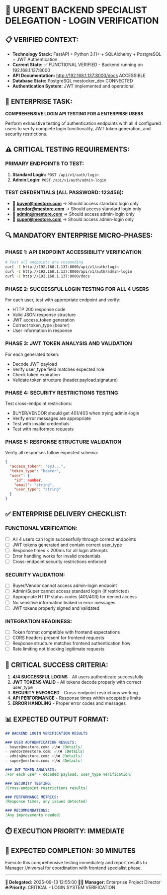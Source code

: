 # 🚨 URGENT BACKEND SPECIALIST DELEGATION - LOGIN VERIFICATION

## 📋 VERIFIED CONTEXT:
- **Technology Stack:** FastAPI + Python 3.11+ + SQLAlchemy + PostgreSQL + JWT Authentication
- **Current State:** ✅ FUNCTIONAL VERIFIED - Backend running on 192.168.1.137:8000
- **API Documentation:** http://192.168.1.137:8000/docs ACCESSIBLE
- **Database State:** PostgreSQL mestocker_dev CONNECTED
- **Authentication System:** JWT implemented and operational

## 🎯 ENTERPRISE TASK:
**COMPREHENSIVE LOGIN API TESTING FOR 4 ENTERPRISE USERS**

Perform exhaustive testing of authentication endpoints with all 4 configured users to verify complete login functionality, JWT token generation, and security restrictions.

## ⚠️ CRITICAL TESTING REQUIREMENTS:

### **PRIMARY ENDPOINTS TO TEST:**
1. **Standard Login:** `POST /api/v1/auth/login`
2. **Admin Login:** `POST /api/v1/auth/admin-login`

### **TEST CREDENTIALS (ALL PASSWORD: 123456):**
- 🔑 **buyer@mestore.com** → Should access standard login only
- 🔑 **vendor@mestore.com** → Should access standard login only
- 🔑 **admin@mestore.com** → Should access admin-login only
- 🔑 **super@mestore.com** → Should access admin-login only

## 🔍 MANDATORY ENTERPRISE MICRO-PHASES:

### **PHASE 1: API ENDPOINT ACCESSIBILITY VERIFICATION**
```bash
# Test all endpoints are responding
curl -I http://192.168.1.137:8000/api/v1/auth/login
curl -I http://192.168.1.137:8000/api/v1/auth/admin-login
curl -I http://192.168.1.137:8000/docs
```

### **PHASE 2: SUCCESSFUL LOGIN TESTING FOR ALL 4 USERS**
For each user, test with appropriate endpoint and verify:
- HTTP 200 response code
- Valid JSON response structure
- JWT access_token generation
- Correct token_type (bearer)
- User information in response

### **PHASE 3: JWT TOKEN ANALYSIS AND VALIDATION**
For each generated token:
- Decode JWT payload
- Verify user_type field matches expected role
- Check token expiration
- Validate token structure (header.payload.signature)

### **PHASE 4: SECURITY RESTRICTIONS TESTING**
Test cross-endpoint restrictions:
- BUYER/VENDOR should get 401/403 when trying admin-login
- Verify error messages are appropriate
- Test with invalid credentials
- Test with malformed requests

### **PHASE 5: RESPONSE STRUCTURE VALIDATION**
Verify all responses follow expected schema:
```json
{
  "access_token": "eyJ...",
  "token_type": "bearer",
  "user": {
    "id": number,
    "email": "string",
    "user_type": "string"
  }
}
```

## ✅ ENTERPRISE DELIVERY CHECKLIST:

### **FUNCTIONAL VERIFICATION:**
- [ ] All 4 users can login successfully through correct endpoints
- [ ] JWT tokens generated and contain correct user_type
- [ ] Response times < 200ms for all login attempts
- [ ] Error handling works for invalid credentials
- [ ] Cross-endpoint security restrictions enforced

### **SECURITY VALIDATION:**
- [ ] Buyer/Vendor cannot access admin-login endpoint
- [ ] Admin/Super cannot access standard login (if restricted)
- [ ] Appropriate HTTP status codes (401/403) for denied access
- [ ] No sensitive information leaked in error messages
- [ ] JWT tokens properly signed and validated

### **INTEGRATION READINESS:**
- [ ] Token format compatible with frontend expectations
- [ ] CORS headers present for frontend requests
- [ ] Response structure matches frontend authentication flow
- [ ] Rate limiting not blocking legitimate requests

## 🚨 CRITICAL SUCCESS CRITERIA:

1. **4/4 SUCCESSFUL LOGINS** - All users authenticate successfully
2. **JWT TOKENS VALID** - All tokens decode properly with correct user_type
3. **SECURITY ENFORCED** - Cross-endpoint restrictions working
4. **API PERFORMANCE** - Response times within acceptable limits
5. **ERROR HANDLING** - Proper error codes and messages

## 📊 EXPECTED OUTPUT FORMAT:

```markdown
## BACKEND LOGIN VERIFICATION RESULTS

### USER AUTHENTICATION RESULTS:
- buyer@mestore.com: ✅/❌ [Details]
- vendor@mestore.com: ✅/❌ [Details]
- admin@mestore.com: ✅/❌ [Details]
- super@mestore.com: ✅/❌ [Details]

### JWT TOKEN ANALYSIS:
[For each user - decoded payload, user_type verification]

### SECURITY TESTING:
[Cross-endpoint restrictions results]

### PERFORMANCE METRICS:
[Response times, any issues detected]

### RECOMMENDATIONS:
[Any improvements needed]
```

## ⏱️ EXECUTION PRIORITY: **IMMEDIATE**
## 🎯 EXPECTED COMPLETION: **30 MINUTES**

Execute this comprehensive testing immediately and report results to Manager Universal for coordination with frontend specialist phase.

---
**📅 Delegated:** 2025-09-13 12:55:00
**👨‍💼 Manager:** Enterprise Project Director
**🔥 Priority:** CRITICAL - LOGIN SYSTEM VERIFICATION